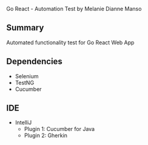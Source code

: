 Go React - Automation Test
by Melanie Dianne Manso

## Summary
Automated functionality test for Go React Web App

## Dependencies

- Selenium
- TestNG
- Cucumber

    
## IDE

- IntelliJ
    - Plugin 1: Cucumber for Java
    - Plugin 2: Gherkin
    
       

